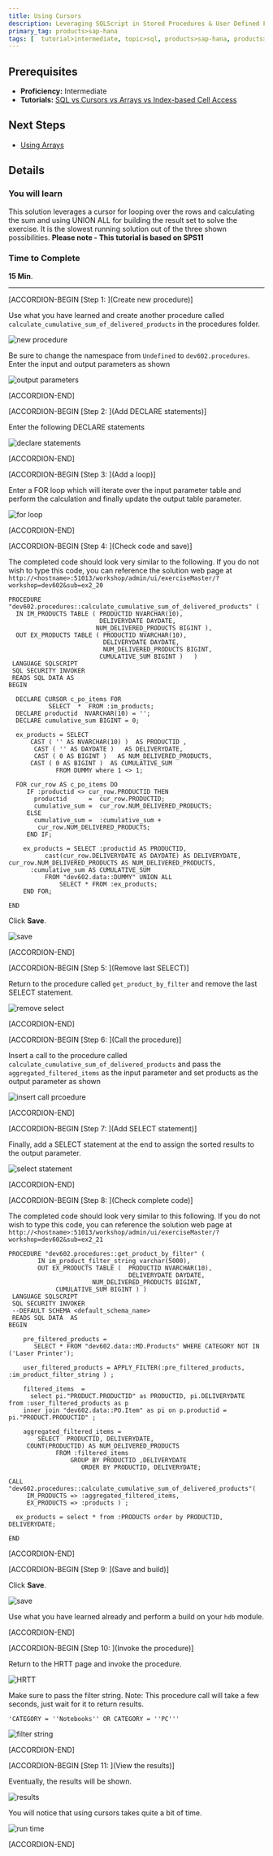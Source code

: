 ```yaml
---
title: Using Cursors
description: Leveraging SQLScript in Stored Procedures & User Defined Functions
primary_tag: products>sap-hana
tags: [  tutorial>intermediate, topic>sql, products>sap-hana, products>sap-hana\,-express-edition  ]
---
```

## Prerequisites  
- **Proficiency:** Intermediate
- **Tutorials:** [SQL vs Cursors vs Arrays vs Index-based Cell Access](https://developers.sap.com/tutorials/xsa-sqlscript-sql-cursor.html)

## Next Steps
- [Using Arrays](https://developers.sap.com/tutorials/xsa-sqlscript-usingarrays.html)

## Details
### You will learn  
This solution leverages a cursor for looping over the rows and calculating the sum and using UNION ALL for building the result set to solve the exercise. It is the slowest running solution out of the three shown possibilities.
**Please note - This tutorial is based on SPS11**

### Time to Complete
**15 Min**.

---


[ACCORDION-BEGIN [Step 1: ](Create new procedure)]

Use what you have learned and create another procedure called  `calculate_cumulative_sum_of_delivered_products` in the procedures folder.

![new procedure](1.png)

Be sure to change the namespace from `Undefined` to `dev602.procedures`. Enter the input and output parameters as shown

![output parameters](2.png)


[ACCORDION-END]

[ACCORDION-BEGIN [Step 2: ](Add DECLARE statements)]

Enter the following DECLARE statements

![declare statements](3.png)


[ACCORDION-END]

[ACCORDION-BEGIN [Step 3: ](Add a loop)]

Enter a FOR loop which will iterate over the input parameter table and perform the calculation and finally update the output table parameter.

![for loop](4.png)


[ACCORDION-END]

[ACCORDION-BEGIN [Step 4: ](Check code and save)]

The completed code should look very similar to the following. If you do not wish to type this code, you can reference the solution web page at `http://<hostname>:51013/workshop/admin/ui/exerciseMaster/?workshop=dev602&sub=ex2_20`

```
PROCEDURE "dev602.procedures::calculate_cumulative_sum_of_delivered_products" (  IN IM_PRODUCTS TABLE ( PRODUCTID NVARCHAR(10),                           DELIVERYDATE DAYDATE,                        NUM_DELIVERED_PRODUCTS BIGINT ),  OUT EX_PRODUCTS TABLE ( PRODUCTID NVARCHAR(10),                          DELIVERYDATE DAYDATE,                          NUM_DELIVERED_PRODUCTS BIGINT,                         CUMULATIVE_SUM BIGINT )   ) LANGUAGE SQLSCRIPT SQL SECURITY INVOKER READS SQL DATA ASBEGIN  DECLARE CURSOR c_po_items FOR           SELECT  *  FROM :im_products;  DECLARE productid  NVARCHAR(10) = '';  DECLARE cumulative_sum BIGINT = 0;  ex_products = SELECT      CAST ( '' AS NVARCHAR(10) )  AS PRODUCTID ,       CAST ( '' AS DAYDATE )   AS DELIVERYDATE,       CAST ( 0 AS BIGINT )   AS NUM_DELIVERED_PRODUCTS,      CAST ( 0 AS BIGINT )  AS CUMULATIVE_SUM             FROM DUMMY where 1 <> 1;  FOR cur_row AS c_po_items DO     IF :productid <> cur_row.PRODUCTID THEN       productid      =  cur_row.PRODUCTID;       cumulative_sum =  cur_row.NUM_DELIVERED_PRODUCTS;     ELSE       cumulative_sum =  :cumulative_sum +        cur_row.NUM_DELIVERED_PRODUCTS;     END IF;    ex_products = SELECT :productid AS PRODUCTID,          cast(cur_row.DELIVERYDATE AS DAYDATE) AS DELIVERYDATE,  cur_row.NUM_DELIVERED_PRODUCTS AS NUM_DELIVERED_PRODUCTS,      :cumulative_sum AS CUMULATIVE_SUM          FROM "dev602.data::DUMMY" UNION ALL              SELECT * FROM :ex_products;	END FOR;END
```


Click **Save**.  

![save](6.png)


[ACCORDION-END]

[ACCORDION-BEGIN [Step 5: ](Remove last SELECT)]

Return to the procedure called `get_product_by_filter` and remove the last SELECT statement.

![remove select](7.png)


[ACCORDION-END]

[ACCORDION-BEGIN [Step 6: ](Call the procedure)]

Insert a call to the procedure called `calculate_cumulative_sum_of_delivered_products` and pass the `aggregated_filtered_items` as the input parameter and set products as the output parameter as shown

![insert call prcoedure](8.png)


[ACCORDION-END]

[ACCORDION-BEGIN [Step 7: ](Add SELECT statement)]

Finally, add a SELECT statement at the end to assign the sorted results to the output parameter.

![select statement](9.png)


[ACCORDION-END]

[ACCORDION-BEGIN [Step 8: ](Check complete code)]

The completed code should look very similar to this following. If you do not wish to type this code, you can reference the solution web page at `http://<hostname>:51013/workshop/admin/ui/exerciseMaster/?workshop=dev602&sub=ex2_21`

```
PROCEDURE "dev602.procedures::get_product_by_filter" (        IN im_product_filter_string varchar(5000),        OUT EX_PRODUCTS TABLE (  PRODUCTID NVARCHAR(10),                                 DELIVERYDATE DAYDATE,                       NUM_DELIVERED_PRODUCTS BIGINT,             CUMULATIVE_SUM BIGINT ) ) LANGUAGE SQLSCRIPT SQL SECURITY INVOKER --DEFAULT SCHEMA <default_schema_name> READS SQL DATA  ASBEGIN	pre_filtered_products =       SELECT * FROM "dev602.data::MD.Products" WHERE CATEGORY NOT IN ('Laser Printer');	user_filtered_products = APPLY_FILTER(:pre_filtered_products, :im_product_filter_string ) ;	filtered_items  =      select pi."PRODUCT.PRODUCTID" as PRODUCTID, pi.DELIVERYDATE 	from :user_filtered_products as p    inner join "dev602.data::PO.Item" as pi on p.productid = pi."PRODUCT.PRODUCTID" ; 	aggregated_filtered_items =        SELECT  PRODUCTID, DELIVERYDATE,     COUNT(PRODUCTID) AS NUM_DELIVERED_PRODUCTS             FROM :filtered_items                 GROUP BY PRODUCTID ,DELIVERYDATE                    ORDER BY PRODUCTID, DELIVERYDATE;CALL "dev602.procedures::calculate_cumulative_sum_of_delivered_products"(     IM_PRODUCTS => :aggregated_filtered_items,     EX_PRODUCTS => :products ) ;  ex_products = select * from :PRODUCTS order by PRODUCTID, DELIVERYDATE;END
```


[ACCORDION-END]

[ACCORDION-BEGIN [Step 9: ](Save and build)]

Click **Save**.

![save](11.png)

Use what you have learned already and perform a build on your `hdb` module.


[ACCORDION-END]

[ACCORDION-BEGIN [Step 10: ](Invoke the procedure)]

Return to the HRTT page and invoke the procedure.

![HRTT](12.png)

Make sure to pass the filter string. Note: This procedure call will take a few seconds, just wait for it to return results.

```
'CATEGORY = ''Notebooks'' OR CATEGORY = ''PC'''
```

![filter string](13.png)


[ACCORDION-END]

[ACCORDION-BEGIN [Step 11: ](View the results)]

Eventually, the results will be shown.  

![results](14.png)

You will notice that using cursors takes quite a bit of time.

![run time](15.png)


[ACCORDION-END]

